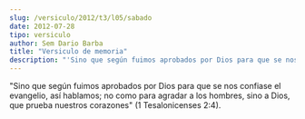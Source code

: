 ```yaml
---
slug: /versiculo/2012/t3/l05/sabado
date: 2012-07-28
tipo: versiculo
author: Sem Dario Barba
title: "Versiculo de memoria"
description: "'Sino que según fuimos aprobados por Dios para que se nos confiase el  evangelio, así hablamos; no como para agradar a los hombres, sino a Dios, que  prueba nuestros corazones' (1 Tesalonicenses 2:4)."
---
```


"Sino que según fuimos aprobados por Dios para que se nos confiase el evangelio, así hablamos; no como para agradar a los hombres, sino a Dios, que prueba nuestros corazones" (1 Tesalonicenses 2:4).
